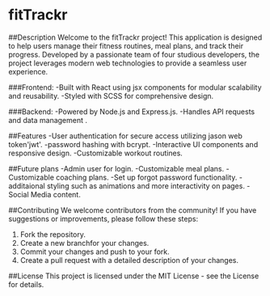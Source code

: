 # fitTrackr

##Description
Welcome to the fitTrackr project! This application is designed to help users manage their fitness routines, meal plans, and track their progress. Developed by a passionate team of four studious developers, the project leverages modern web technologies to provide a seamless user experience.

###Frontend:
-Built with React using jsx components for modular scalability and reusability.
-Styled with SCSS for comprehensive design.

###Backend:
-Powered by Node.js and Express.js.
-Handles API requests and data management .

##Features 
-User authentication for secure access utilizing jason web token'jwt'.
-password hashing with bcrypt.
-Interactive UI components and responsive design.
-Customizable workout routines.

##Future plans
-Admin user for login.
-Customizable meal plans.
-Customizable coaching plans.
-Set up forgot password functionality.
-additaional styling such as animations and more interactivity on pages.
-Social Media content.

##Contributing
We welcome contributors from the community! If you have suggestions or improvements, please follow these steps:
1. Fork the repository.
2. Create a new branchfor your changes.
3. Commit your changes and push to your fork.
4. Create a pull request with a detailed description of your changes.

##License
This project is licensed under the MIT License - see the License for details.
